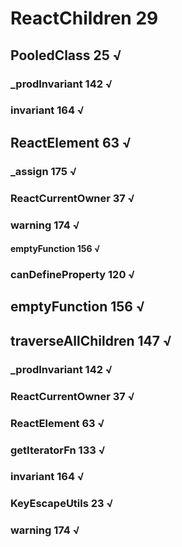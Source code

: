 # ReactChildren 29

## PooledClass 25 √

### _prodInvariant 142 √
### invariant 164 √

## ReactElement 63 √

### _assign 175 √
### ReactCurrentOwner 37 √
### warning 174 √
#### emptyFunction 156 √

### canDefineProperty 120 √

## emptyFunction 156 √

## traverseAllChildren 147 √
### _prodInvariant 142 √
### ReactCurrentOwner 37 √
### ReactElement 63 √
### getIteratorFn 133 √
### invariant 164 √
### KeyEscapeUtils 23 √
### warning 174 √
